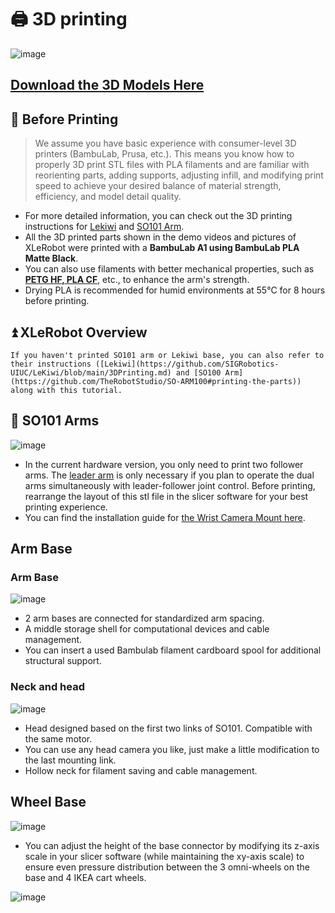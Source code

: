 # 🖨️ 3D printing

![image](https://github.com/user-attachments/assets/70d772a9-7e11-4b66-88ac-4f4d0789595c)

## [Download the 3D Models Here](https://github.com/Vector-Wangel/XLeRobot/blob/main/XLeRobot_0_2_0_hardware/XLeRobot_0_2_5.3mf)

## 🤔 Before Printing 

> We assume you have basic experience with consumer-level 3D printers (BambuLab, Prusa, etc.). This means you know how to properly 3D print STL files with PLA filaments and are familiar with reorienting parts, adding supports, adjusting infill, and modifying print speed to achieve your desired balance of material strength, efficiency, and model detail quality.
> 
- For more detailed information, you can check out the 3D printing instructions for [Lekiwi](https://github.com/SIGRobotics-UIUC/LeKiwi/blob/main/3DPrinting.md) and [SO101 Arm](https://github.com/TheRobotStudio/SO-ARM100#printing-the-parts).
- All the 3D printed parts shown in the demo videos and pictures of XLeRobot were printed with a **BambuLab A1 using BambuLab PLA Matte Black**.
- You can also use filaments with better mechanical properties, such as [**PETG HF, PLA CF**](https://us.store.bambulab.com/products/pla-cf), etc., to enhance the arm's strength.
- Drying PLA is recommended for humid environments at 55°C for 8 hours before printing.

## ⏫ XLeRobot Overview



```{note}
If you haven't printed SO101 arm or Lekiwi base, you can also refer to their instructions ([Lekiwi](https://github.com/SIGRobotics-UIUC/LeKiwi/blob/main/3DPrinting.md) and [SO100 Arm](https://github.com/TheRobotStudio/SO-ARM100#printing-the-parts)) along with this tutorial.
```

## 🦾 SO101 Arms

![image](https://github.com/user-attachments/assets/23e253d0-2049-4b72-ac40-394c70b16849)


- In the current hardware version, you only need to print two follower arms. The [leader arm](https://github.com/TheRobotStudio/SO-ARM100/tree/main?tab=readme-ov-file#printing-the-parts) is only necessary if you plan to operate the dual arms simultaneously with leader-follower joint control. Before printing, rearrange the layout of this stl file in the slicer software for your best printing experience.
- You can find the installation guide for [the Wrist Camera Mount here](https://github.com/TheRobotStudio/SO-ARM100/tree/main/Optional/SO101_Wrist_Cam_Hex-Nut_Mount_32x32_UVC_Module).

## Arm Base

### Arm Base

![image](https://github.com/user-attachments/assets/33e77b51-c070-4fbf-8487-30af3721f239)

- 2 arm bases are connected for standardized arm spacing.
- A middle storage shell for computational devices and cable management.
- You can insert a used Bambulab filament cardboard spool for additional structural support.


### Neck and head

![image](https://github.com/user-attachments/assets/8c73ae22-e5eb-4488-b20c-54b0ce25c9c1)

- Head designed based on the first two links of SO101. Compatible with the same motor.
- You can use any head camera you like, just make a little modification to the last mounting link.
- Hollow neck for filament saving and cable management.


## Wheel Base

![image](https://github.com/user-attachments/assets/c51bcbb2-8a97-4066-8876-31f11537fff4)

- You can adjust the height of the base connector by modifying its z-axis scale in your slicer software (while maintaining the xy-axis scale) to ensure even pressure distribution between the 3 omni-wheels on the base and 4 IKEA cart wheels.

![image](https://github.com/user-attachments/assets/eff69573-badc-46b2-b66f-c28174090598)












